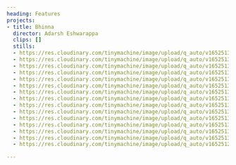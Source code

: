```yaml
---
heading: Features
projects:
- title: Bhinna
  director: Adarsh Eshwarappa
  clips: []
  stills:
  - https://res.cloudinary.com/tinymachine/image/upload/q_auto/v1652513013/%40andrew-aiello/portfolio-site/Untitled01785413.mov.20_40_03_18.Still001_mgbcda.jpg
  - https://res.cloudinary.com/tinymachine/image/upload/q_auto/v1652513014/%40andrew-aiello/portfolio-site/Untitled01525406.mov.17_39_42_12.Still001_yj8fap.jpg
  - https://res.cloudinary.com/tinymachine/image/upload/q_auto/v1652513014/%40andrew-aiello/portfolio-site/Untitled01374532.mov.15_54_57_20.Still001_tj0ekz.jpg
  - https://res.cloudinary.com/tinymachine/image/upload/q_auto/v1652513013/%40andrew-aiello/portfolio-site/Untitled00856536.mov.09_55_12_06.Still001_vkgu9c.jpg
  - https://res.cloudinary.com/tinymachine/image/upload/q_auto/v1652513010/%40andrew-aiello/portfolio-site/Untitled00498085.mov.05_46_31_04.Still001_r1xjwi.jpg
  - https://res.cloudinary.com/tinymachine/image/upload/q_auto/v1652513010/%40andrew-aiello/portfolio-site/Untitled00434507.mov.05_01_56_00.Still001_eiqghp.jpg
  - https://res.cloudinary.com/tinymachine/image/upload/q_auto/v1652513010/%40andrew-aiello/portfolio-site/Untitled00401884.mov.04_39_48_06.Still001_vf9l6x.jpg
  - https://res.cloudinary.com/tinymachine/image/upload/q_auto/v1652513010/%40andrew-aiello/portfolio-site/Untitled00365006.mov.04_15_08_02.Still001_ozsxxd.jpg
  - https://res.cloudinary.com/tinymachine/image/upload/q_auto/v1652513009/%40andrew-aiello/portfolio-site/Untitled00311839.mov.03_36_46_00.Still001_nr2ytc.jpg
  - https://res.cloudinary.com/tinymachine/image/upload/q_auto/v1652513009/%40andrew-aiello/portfolio-site/Untitled00206397.mov.02_23_41_10.Still001_bm1hkz.jpg
  - https://res.cloudinary.com/tinymachine/image/upload/q_auto/v1652513010/%40andrew-aiello/portfolio-site/Untitled00156032.mov.01_48_38_05.Still001_lpcjlw.jpg
  - https://res.cloudinary.com/tinymachine/image/upload/q_auto/v1652513010/%40andrew-aiello/portfolio-site/Untitled00122307.mov.01_25_24_09.Still001_copy_i0kte3.jpg
  - https://res.cloudinary.com/tinymachine/image/upload/q_auto/v1652513004/%40andrew-aiello/portfolio-site/Untitled00103632.mov.01_12_28_04.Still001_ypbhz6.jpg
  - https://res.cloudinary.com/tinymachine/image/upload/q_auto/v1652513002/%40andrew-aiello/portfolio-site/Untitled00019853.mov.00_14_04_10.Still001_iagcwc.jpg
  - https://res.cloudinary.com/tinymachine/image/upload/q_auto/v1652512955/%40andrew-aiello/portfolio-site/bhinnathumbnail_fjnfuq.jpg

---
```

